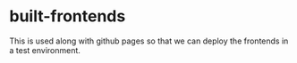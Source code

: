 # built-frontends
This is used along with github pages so that we can deploy the frontends in a test environment.
